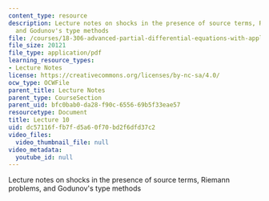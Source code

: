 ```yaml
---
content_type: resource
description: Lecture notes on shocks in the presence of source terms, Riemann problems,
  and Godunov's type methods
file: /courses/18-306-advanced-partial-differential-equations-with-applications-fall-2009/dc57116ffb7fd5a60f70bd2f6dfd37c2_MIT18_306f09_lec10.pdf
file_size: 20121
file_type: application/pdf
learning_resource_types:
- Lecture Notes
license: https://creativecommons.org/licenses/by-nc-sa/4.0/
ocw_type: OCWFile
parent_title: Lecture Notes
parent_type: CourseSection
parent_uid: bfc0bab0-da28-f90c-6556-69b5f33eae57
resourcetype: Document
title: Lecture 10
uid: dc57116f-fb7f-d5a6-0f70-bd2f6dfd37c2
video_files:
  video_thumbnail_file: null
video_metadata:
  youtube_id: null
---
```

Lecture notes on shocks in the presence of source terms, Riemann problems, and Godunov's type methods